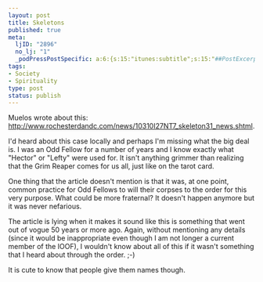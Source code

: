 ```yaml
--- 
layout: post
title: Skeletons
published: true
meta: 
  ljID: "2896"
  no_lj: "1"
  _podPressPostSpecific: a:6:{s:15:"itunes:subtitle";s:15:"##PostExcerpt##";s:14:"itunes:summary";s:15:"##PostExcerpt##";s:15:"itunes:keywords";s:17:"##WordPressCats##";s:13:"itunes:author";s:10:"##Global##";s:15:"itunes:explicit";s:7:"Default";s:12:"itunes:block";s:7:"Default";}
tags: 
- Society
- Spirituality
type: post
status: publish
---
```

Muelos wrote about this: <a href="http://www.rochesterdandc.com/news/10310I27NT7_skeleton31_news.shtml">http://www.rochesterdandc.com/news/10310I27NT7_skeleton31_news.shtml</a>.

I'd heard about this case locally and perhaps I'm missing what the big deal is. I was an Odd Fellow for a number of years and I know exactly what "Hector" or "Lefty" were used for. It isn't anything grimmer than realizing that the Grim Reaper comes for us all, just like on the tarot card.

One thing that the article doesn't mention is that it was, at one point, common practice for Odd Fellows to will their corpses to the order for this very purpose. What could be more fraternal? It doesn't happen anymore but it was never nefarious.

The article is lying when it makes it sound like this is something that went out of vogue 50 years or more ago. Again, without mentioning any details (since it would be inappropriate even though I am not longer a current member of the IOOF), I wouldn't know about all of this if it wasn't something that I heard about through the order. ;-)

It is cute to know that people give them names though.
